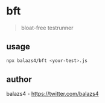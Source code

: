# bft

> bloat-free testrunner

## usage

```bash
npx balazs4/bft <your-test>.js
```

## author

balazs4 - https://twitter.com/balazs4
